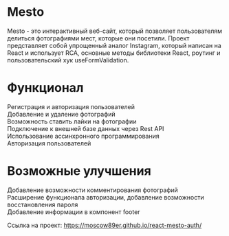 # Mesto
Mesto - это интерактивный веб-сайт, который позволяет пользователям делиться фотографиями мест, которые они посетили. Проект представляет собой упрощенный аналог Instagram, который написан на React и использует RCA, основные методы библиотеки React, роутинг и пользовательский хук useFormValidation. 

# Функционал
Регистрация и авторизация пользователей  
Добавление и удаление фотографий  
Возможность ставить лайки на фотографии  
Подключение к внешней базе данных через Rest API  
Использование ассинхронного программирования  
Авторизация пользователей

# Возможные улучшения
Добавление возможности комментирования фотографий  
Расширение функционала авторизации, добавление возможности восстановления пароля  
Добавление информации в компонент footer

Ссылка на проект: https://moscow89er.github.io/react-mesto-auth/
